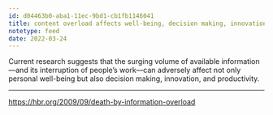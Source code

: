 ```yaml
---
id: d04463b0-aba1-11ec-9bd1-cb1fb1146041
title: content overload affects well-being, decision making, innovation, and productivity
notetype: feed
date: 2022-03-24
---
```

Current research suggests that the surging volume of available information—and its interruption of people’s work—can adversely affect not only personal well-being but also decision making, innovation, and productivity.

---

https://hbr.org/2009/09/death-by-information-overload